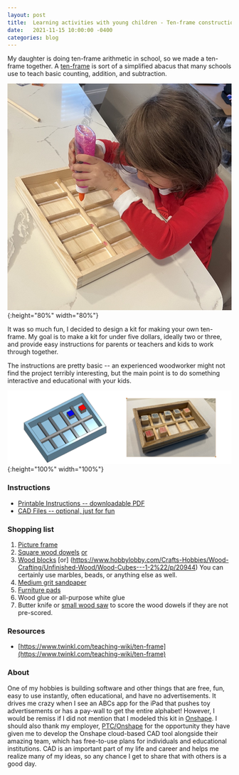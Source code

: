 ```yaml
---
layout: post
title:  Learning activities with young children - Ten-frame construction kit
date:   2021-11-15 10:00:00 -0400
categories: blog
---
```

My daughter is doing ten-frame arithmetic in school, so we made a ten-frame together.  A [ten-frame](https://www.twinkl.com/teaching-wiki/ten-frame) is sort of a simplified abacus that many
schools use to teach basic counting, addition, and subtraction.

![Ten frame in progress](/assets/images/ten_frame_progress.jpg){:height="80%" width="80%"}

It was so much fun, I decided to design a kit for making your own ten-frame.
My goal is to make a kit for under five dollars, ideally two or three, and provide easy instructions for parents or teachers and kids to work through together.

The instructions are pretty basic --
an experienced woodworker might not find the project terribly interesting, but the main point is to do something interactive and educational with your kids.

![Ten frame kit](/assets/images/ten_frame.png){:height="100%" width="100%"}

### Instructions
* [Printable Instructions -- downloadable PDF](/assets/images/ten_frame.pdf)
* [CAD Files -- optional, just for fun](https://cad.onshape.com/documents/033ab6e463a810fad8bfef37/w/a2aa6eac0668a06b18d959c6/e/ce30e75c3017520dc9c206f1)

### Shopping list
1.  [Picture frame](https://www.michaels.com/wooden-rectangle-5in-x-4in-shadow-box-by-artminds/10647882.html)
2.  [Square wood dowels](https://www.amazon.com/gp/product/B096P63WYV/ref=ox_sc_act_title_1?smid=A3BTZYV8IYFCZ9&psc=1)
 [or](https://www.michaels.com/12in-wooden-square-dowels-by-creatology/10422270.html)
3.  [Wood blocks](https://www.amazon.com/gp/product/B07RHW43PZ/ref=ewc_pr_img_1?smid=A1DAYYSW7X7ON2&psc=1) [or]
(https://www.hobbylobby.com/Crafts-Hobbies/Wood-Crafting/Unfinished-Wood/Wood-Cubes---1-2%22/p/20944)
You can certainly use marbles, beads, or anything else as well.
4.  [Medium grit sandpaper](https://www.amazon.com/dp/B08D3CBY1V/ref=cm_sw_em_r_mt_dp_TTFDTC8EBJFHXN1F8NKF?_encoding=UTF8&psc=1)
5.  [Furniture pads](https://www.amazon.com/dp/B082VJZ63B/ref=cm_sw_em_r_mt_dp_FBNSCXEHM3RHBM3T9XNT?_encoding=UTF8&psc=1)
6.  Wood glue or all-purpose white glue
7.  Butter knife or [small wood saw](https://www.amazon.com/dp/B000BRBZYC/ref=cm_sw_em_r_mt_dp_KX84M5283GT5BBT9V497?_encoding=UTF8&psc=1) to score the wood dowels if they are not pre-scored.


### Resources
* [https://www.twinkl.com/teaching-wiki/ten-frame](https://www.twinkl.com/teaching-wiki/ten-frame)

### About
One of my hobbies is building software and other things that are free, fun, easy to use instantly, often educational, and have no advertisements.
It drives me crazy when I see an ABCs app for the iPad that pushes toy advertisements or has a pay-wall to get the
entire alphabet!  However, I would be remiss if I did not mention that I modeled this kit in [Onshape](https://www.onshape.com).  I should also thank my employer, [PTC/Onshape](https://www.onshape.com) for the opportunity they have given me to develop the Onshape cloud-based CAD tool alongside their amazing team, which has free-to-use plans for individuals and educational institutions.  CAD is an important part of my life and career and helps me realize many of my ideas, so any chance I get to share that with others is a good day.
